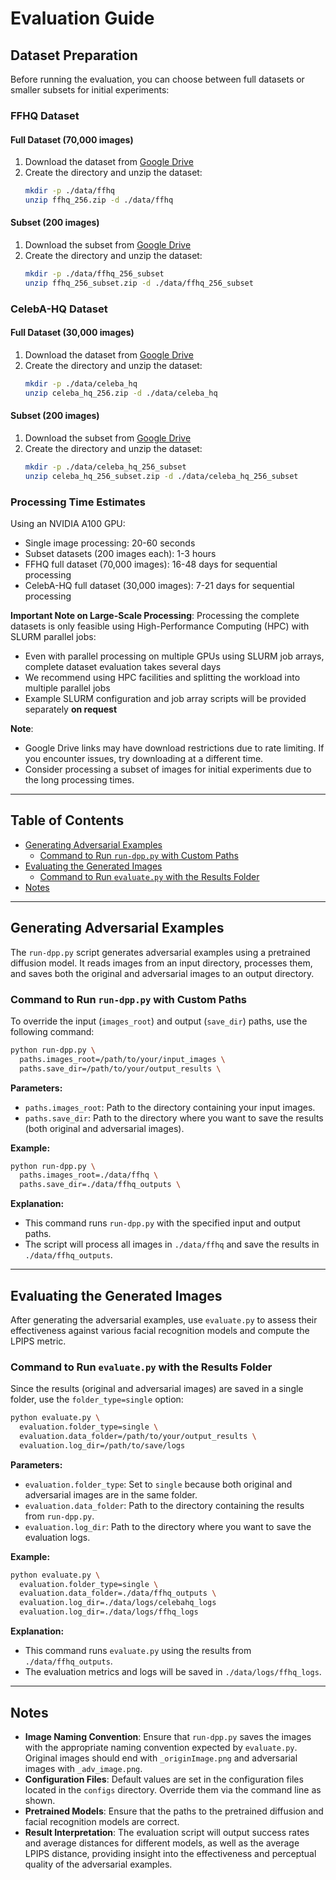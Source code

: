 # Evaluation Guide

## Dataset Preparation

Before running the evaluation, you can choose between full datasets or smaller subsets for initial experiments:

### FFHQ Dataset
#### Full Dataset (70,000 images)
1. Download the dataset from [Google Drive](https://drive.google.com/file/d/1KUxJ-G6CBFzYpeg4PfTL93N8YybNExA7/view?usp=drive_link)
2. Create the directory and unzip the dataset:
   ```bash
   mkdir -p ./data/ffhq
   unzip ffhq_256.zip -d ./data/ffhq
   ```

#### Subset (200 images)
1. Download the subset from [Google Drive](https://drive.google.com/file/d/1jmX5WZK5Zyuod7VBRZ87kzNiTBMscmZG/view?usp=drive_link)
2. Create the directory and unzip the dataset:
   ```bash
   mkdir -p ./data/ffhq_256_subset
   unzip ffhq_256_subset.zip -d ./data/ffhq_256_subset
   ```

### CelebA-HQ Dataset
#### Full Dataset (30,000 images)
1. Download the dataset from [Google Drive](https://drive.google.com/file/d/1hKK99bKgH9UzmdNcDwWYwxpZUqkoo0Lj/view?usp=drive_link)
2. Create the directory and unzip the dataset:
   ```bash
   mkdir -p ./data/celeba_hq
   unzip celeba_hq_256.zip -d ./data/celeba_hq
   ```

#### Subset (200 images)
1. Download the subset from [Google Drive](https://drive.google.com/file/d/1XXqxCetWZipHbmvIfMUU4dUWK02xgCl4/view?usp=drive_link)
2. Create the directory and unzip the dataset:
   ```bash
   mkdir -p ./data/celeba_hq_256_subset
   unzip celeba_hq_256_subset.zip -d ./data/celeba_hq_256_subset
   ```

### Processing Time Estimates
Using an NVIDIA A100 GPU:
- Single image processing: 20-60 seconds
- Subset datasets (200 images each): 1-3 hours
- FFHQ full dataset (70,000 images): 16-48 days for sequential processing
- CelebA-HQ full dataset (30,000 images): 7-21 days for sequential processing

**Important Note on Large-Scale Processing**: 
Processing the complete datasets is only feasible using High-Performance Computing (HPC) with SLURM parallel jobs:
- Even with parallel processing on multiple GPUs using SLURM job arrays, complete dataset evaluation takes several days
- We recommend using HPC facilities and splitting the workload into multiple parallel jobs
- Example SLURM configuration and job array scripts will be provided separately **on request**

**Note**: 
- Google Drive links may have download restrictions due to rate limiting. If you encounter issues, try downloading at a different time.
- Consider processing a subset of images for initial experiments due to the long processing times.

---

## Table of Contents

- [Generating Adversarial Examples](#generating-adversarial-examples)
  - [Command to Run `run-dpp.py` with Custom Paths](#command-to-run-run-dpppy-with-custom-paths)
- [Evaluating the Generated Images](#evaluating-the-generated-images)
  - [Command to Run `evaluate.py` with the Results Folder](#command-to-run-evaluatepy-with-the-results-folder)
- [Notes](#notes)

---

## Generating Adversarial Examples

The `run-dpp.py` script generates adversarial examples using a pretrained diffusion model. It reads images from an input directory, processes them, and saves both the original and adversarial images to an output directory.

### Command to Run `run-dpp.py` with Custom Paths

To override the input (`images_root`) and output (`save_dir`) paths, use the following command:

```bash
python run-dpp.py \
  paths.images_root=/path/to/your/input_images \
  paths.save_dir=/path/to/your/output_results \
```

**Parameters:**

- `paths.images_root`: Path to the directory containing your input images.
- `paths.save_dir`: Path to the directory where you want to save the results (both original and adversarial images).

**Example:**

```bash
python run-dpp.py \
  paths.images_root=./data/ffhq \
  paths.save_dir=./data/ffhq_outputs \
```

**Explanation:**

- This command runs `run-dpp.py` with the specified input and output paths.
- The script will process all images in `./data/ffhq` and save the results in `./data/ffhq_outputs`.
---

## Evaluating the Generated Images

After generating the adversarial examples, use `evaluate.py` to assess their effectiveness against various facial recognition models and compute the LPIPS metric.

### Command to Run `evaluate.py` with the Results Folder

Since the results (original and adversarial images) are saved in a single folder, use the `folder_type=single` option:

```bash
python evaluate.py \
  evaluation.folder_type=single \
  evaluation.data_folder=/path/to/your/output_results \
  evaluation.log_dir=/path/to/save/logs
```

**Parameters:**

- `evaluation.folder_type`: Set to `single` because both original and adversarial images are in the same folder.
- `evaluation.data_folder`: Path to the directory containing the results from `run-dpp.py`.
- `evaluation.log_dir`: Path to the directory where you want to save the evaluation logs.

**Example:**

```bash
python evaluate.py \
  evaluation.folder_type=single \
  evaluation.data_folder=./data/ffhq_outputs \
  evaluation.log_dir=./data/logs/celebahq_logs
  evaluation.log_dir=./data/logs/ffhq_logs
```

**Explanation:**

- This command runs `evaluate.py` using the results from `./data/ffhq_outputs`.
- The evaluation metrics and logs will be saved in `./data/logs/ffhq_logs`.

---

## Notes

- **Image Naming Convention**: Ensure that `run-dpp.py` saves the images with the appropriate naming convention expected by `evaluate.py`. Original images should end with `_originImage.png` and adversarial images with `_adv_image.png`.
- **Configuration Files**: Default values are set in the configuration files located in the `configs` directory. Override them via the command line as shown.
- **Pretrained Models**: Ensure that the paths to the pretrained diffusion and facial recognition models are correct.
- **Result Interpretation**: The evaluation script will output success rates and average distances for different models, as well as the average LPIPS distance, providing insight into the effectiveness and perceptual quality of the adversarial examples.
